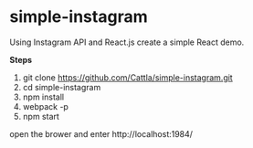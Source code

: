 # simple-instagram

Using Instagram API and React.js create a simple React demo.

**Steps**

1.  git clone https://github.com/Cattla/simple-instagram.git
2. cd simple-instagram
3. npm install
4. webpack -p
5. npm start


open the brower and enter http://localhost:1984/


